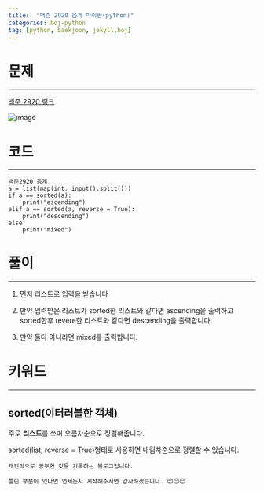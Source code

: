 ```yaml
---
title:  "백준 2920 음계 파이썬(python)"
categories: boj-python
tag: [python, baekjoon, jekyll,boj]
---
```


# 문제
---
[백준 2920 링크](https://www.acmicpc.net/problem/2920)

![image](https://user-images.githubusercontent.com/96028198/150281734-369e7e00-28aa-458e-9503-ea2b9b0902d8.png)

# 코드
---

```
백준2920 음계
a = list(map(int, input().split()))
if a == sorted(a):
    print("ascending")
elif a == sorted(a, reverse = True):
    print("descending")
else:
    print("mixed")
```

# 풀이
---
1. 먼저 리스트로 입력을 받습니다

2. 만약 입력받은 리스트가 sorted한 리스트와 같다면 ascending을 출력하고 sorted한후 revere한 리스트와 같다면 descending을 출력합니다.

3. 만약 둘다 아니라면 mixed를 출력합니다.

# 키워드
---
## sorted(이터러블한 객체)
 주로 **리스트**를 쓰며 오름차순으로 정렬해줍니다. 

 sorted(list, reverse = True)형태로 사용하면 내림차순으로 정렬할 수 있습니다. 


```
개인적으로 공부한 것을 기록하는 블로그입니다. 

틀린 부분이 있다면 언제든지 지적해주시면 감사하겠습니다. 😊😊😊
```
